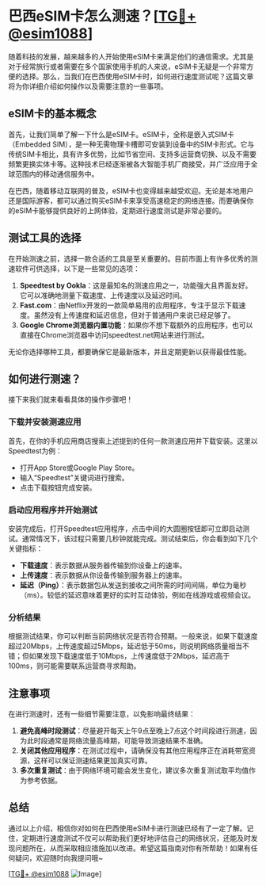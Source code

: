 # 巴西eSIM卡怎么测速？[[TG💪+ @esim1088](https://t.me/s/esim1088)]

随着科技的发展，越来越多的人开始使用eSIM卡来满足他们的通信需求。尤其是对于经常旅行或者需要在多个国家使用手机的人来说，eSIM卡无疑是一个非常方便的选择。那么，当我们在巴西使用eSIM卡时，如何进行速度测试呢？这篇文章将为你详细介绍如何操作以及需要注意的一些事项。

## eSIM卡的基本概念

首先，让我们简单了解一下什么是eSIM卡。eSIM卡，全称是嵌入式SIM卡（Embedded SIM），是一种无需物理卡槽即可安装到设备中的SIM卡形式。它与传统SIM卡相比，具有许多优势，比如节省空间、支持多运营商切换、以及不需要频繁更换实体卡等。这种技术已经逐渐被各大智能手机厂商接受，并广泛应用于全球范围内的移动通信服务中。

在巴西，随着移动互联网的普及，eSIM卡也变得越来越受欢迎。无论是本地用户还是国际游客，都可以通过购买eSIM卡来享受高速稳定的网络连接。而要确保你的eSIM卡能够提供良好的上网体验，定期进行速度测试是非常必要的。

## 测试工具的选择

在开始测速之前，选择一款合适的工具是至关重要的。目前市面上有许多优秀的测速软件可供选择，以下是一些常见的选项：

1. **Speedtest by Ookla**：这是最知名的测速应用之一，功能强大且界面友好。它可以准确地测量下载速度、上传速度以及延迟时间。
2. **Fast.com**：由Netflix开发的一款简单易用的应用程序，专注于显示下载速度。虽然没有上传速度和延迟信息，但对于普通用户来说已经足够了。
3. **Google Chrome浏览器内置功能**：如果你不想下载额外的应用程序，也可以直接在Chrome浏览器中访问speedtest.net网站来进行测试。

无论你选择哪种工具，都要确保它是最新版本，并且定期更新以获得最佳性能。

## 如何进行测速？

接下来我们就来看看具体的操作步骤吧！

### 下载并安装测速应用

首先，在你的手机应用商店搜索上述提到的任何一款测速应用并下载安装。这里以Speedtest为例：

- 打开App Store或Google Play Store。
- 输入“Speedtest”关键词进行搜索。
- 点击下载按钮完成安装。

### 启动应用程序并开始测试

安装完成后，打开Speedtest应用程序，点击中间的大圆圈按钮即可立即启动测试。通常情况下，该过程只需要几秒钟就能完成。测试结束后，你会看到如下几个关键指标：

- **下载速度**：表示数据从服务器传输到你设备上的速率。
- **上传速度**：表示数据从你设备传输到服务器上的速率。
- **延迟（Ping）**：表示数据包从发送到接收之间所需的时间间隔，单位为毫秒（ms）。较低的延迟意味着更好的实时互动体验，例如在线游戏或视频会议。

### 分析结果

根据测试结果，你可以判断当前网络状况是否符合预期。一般来说，如果下载速度超过20Mbps，上传速度超过5Mbps，延迟低于50ms，则说明网络质量相当不错；但如果发现下载速度低于10Mbps，上传速度低于2Mbps，延迟高于100ms，则可能需要联系运营商寻求帮助。

## 注意事项

在进行测速时，还有一些细节需要注意，以免影响最终结果：

1. **避免高峰时段测试**：尽量避开每天上午9点至晚上7点这个时间段进行测速，因为此时段通常是网络流量高峰期，可能导致测速结果不准确。
2. **关闭其他应用程序**：在测试过程中，请确保没有其他应用程序正在消耗带宽资源，这样可以保证测速结果更加真实可靠。
3. **多次重复测试**：由于网络环境可能会发生变化，建议多次重复测试取平均值作为参考依据。

## 总结

通过以上介绍，相信你对如何在巴西使用eSIM卡进行测速已经有了一定了解。记住，定期进行速度测试不仅可以帮助我们更好地评估自己的网络状况，还能及时发现问题所在，从而采取相应措施加以改进。希望这篇指南对你有所帮助！如果有任何疑问，欢迎随时向我提问哦~

[[TG💪+ @esim1088](https://t.me/s/esim1088) ![Image](https://i.postimg.cc/4NQfJmqS/Snipaste-2025-05-13-00-14-12.png)]